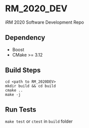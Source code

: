 # RM_2020_DEV
iRM 2020 Software Development Repo

## Dependency
* Boost
* CMake >= 3.12

## Build Steps
```
cd <path to RM_2020DEV>
mkdir build && cd build
cmake ..
make -j
```

## Run Tests
`make test` or `ctest` in `build` folder
